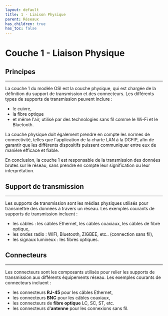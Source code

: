 ```yaml
---
layout: default
title: 1 - Liaison Physique
parent: Réseaux
has_children: true
has_toc: false
---
```


# Couche 1 - Liaison Physique

## Principes

---

La couche 1 du modèle OSI est la couche physique, qui est chargée de la définition du support de transmission et des connecteurs. Les différents types de supports de transmission peuvent inclure :

- le cuivre,
- la fibre optique
- et même l'air, utilisé par des technologies sans fil comme le Wi-Fi et le Bluetooth.

La couche physique doit également prendre en compte les normes de connectivité, telles que l'application de la charte LAN à la DGFIP, afin de garantir que les différents dispositifs puissent communiquer entre eux de manière efficace et fiable.

En conclusion, la couche 1 est responsable de la transmission des données brutes sur le réseau, sans prendre en compte leur signification ou leur interprétation.

## **Support de transmission**

---

Les supports de transmission sont les médias physiques utilisés pour transmettre des données à travers un réseau. Les exemples courants de supports de transmission incluent :

- les câbles : les câbles Ethernet, les câbles coaxiaux, les câbles de fibre optique,
- les ondes radio : WIFI, Bluetooth, ZIGBEE, etc.. (connection sans fil),
- les signaux lumineux : les fibres optiques.

## **Connecteurs**

---

Les connecteurs sont les composants utilisés pour relier les supports de transmission aux différents équipements réseau. Les exemples courants de connecteurs incluent :

- les connecteurs **RJ-45** pour les câbles Ethernet,
- les connecteurs **BNC** pour les câbles coaxiaux,
- les connecteurs de **fibre optique** LC, SC, ST, etc.
- les connecteurs d'**antenne** pour les connexions sans fil.
